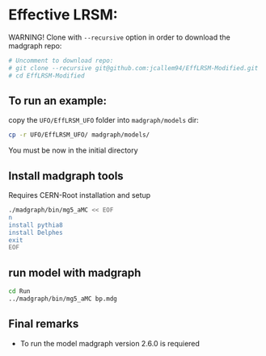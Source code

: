 <!-- To automatic generation of install.sh: All no code lines must start with #, <par>, * , or contain # -->
# Effective LRSM:
<par>WARNING! Clone with `--recursive` option in order to download the madgraph repo:</par>
```bash
# Uncomment to download repo:
# git clone --recursive git@github.com:jcallem94/EffLRSM-Modified.git
# cd EffLRSM-Modified
```

<!-- Or try directly here: -->

<!-- [![Binder](https://mybinder.org/badge.svg)](https://mybinder.org/v2/gh/restrepo/BSM-Submodules/SM?filepath=index.ipynb)-->



<!-- <par> The [instal.sh](./install.sh) script is generated automatically with the following commands in this file</par> -->

##  To run an example:

<par>copy the `UFO/EffLRSM_UFO` folder into  `madgraph/models` dir:</par>
```bash
cp -r UFO/EffLRSM_UFO/ madgraph/models/
```

<par>You must be now in the initial directory</par>


## Install madgraph tools
<par>Requires CERN-Root installation and setup </par>

```bash
./madgraph/bin/mg5_aMC << EOF
n
install pythia8
install Delphes
exit
EOF
```


## run model with madgraph

```bash
cd Run
../madgraph/bin/mg5_aMC bp.mdg
```

## Final remarks

* To run the model madgraph version 2.6.0  is requiered <!-- with pythia-pgs and Delphes installed. -->





